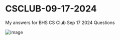# CSCLUB-09-17-2024
My answers for BHS CS Club Sep 17 2024 Questions

![image](https://github.com/user-attachments/assets/e0e88955-1eb0-4de6-bb0d-98d14a1ceab7)



